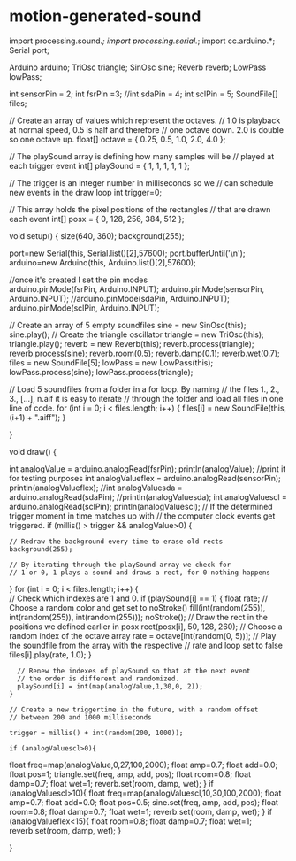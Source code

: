 # motion-generated-sound


import processing.sound.*;
import processing.serial.*;
import cc.arduino.*;
Serial port;

Arduino arduino;
TriOsc triangle;
SinOsc sine;
Reverb reverb;
LowPass lowPass;


int sensorPin = 2;
int fsrPin =3;
//int sdaPin = 4;
int sclPin = 5;
SoundFile[] files;

// Create an array of values which represent the octaves. 
// 1.0 is playback at normal speed, 0.5 is half and therefore 
// one octave down. 2.0 is double so one octave up.
float[] octave = { 
  0.25, 0.5, 1.0, 2.0, 4.0
};

// The playSound array is defining how many samples will be 
// played at each trigger event
int[] playSound = { 
  1, 1, 1, 1, 1
};

// The trigger is an integer number in milliseconds so we 
// can schedule new events in the draw loop
int trigger=0;

// This array holds the pixel positions of the rectangles 
// that are drawn each event
int[] posx = {
  0, 128, 256, 384, 512
};


void setup() {
  size(640, 360);
  background(255);

  port=new Serial(this, Serial.list()[2],57600);
  port.bufferUntil('\n');
 arduino=new Arduino(this, Arduino.list()[2],57600);
 
  //once it's created I set the pin modes  
arduino.pinMode(fsrPin, Arduino.INPUT); 
  arduino.pinMode(sensorPin, Arduino.INPUT); 
  //arduino.pinMode(sdaPin, Arduino.INPUT);
  arduino.pinMode(sclPin, Arduino.INPUT); 
  
  // Create an array of 5 empty soundfiles
   sine = new SinOsc(this);
  sine.play();
   // Create the triangle oscillator
   triangle = new TriOsc(this); 
   triangle.play();
   reverb = new Reverb(this);
    reverb.process(triangle);
  reverb.process(sine);
  reverb.room(0.5);
  reverb.damp(0.1);
  reverb.wet(0.7);
  files = new SoundFile[5];
  lowPass = new LowPass(this);
  lowPass.process(sine);
  lowPass.process(triangle);
  

  // Load 5 soundfiles from a folder in a for loop. By naming 
  // the files 1., 2., 3., [...], n.aif it is easy to iterate 
  // through the folder and load all files in one line of code.
  for (int i = 0; i < files.length; i++) {
    files[i] = new SoundFile(this, (i+1) + ".aiff");
  }
  
}

void draw() {
  
int analogValue =  arduino.analogRead(fsrPin);
  println(analogValue); //print it for testing purposes
 int analogValueflex = arduino.analogRead(sensorPin);
 println(analogValueflex);
 //int analogValuesda = arduino.analogRead(sdaPin);
 //println(analogValuesda);
 int analogValuescl = arduino.analogRead(sclPin);
 println(analogValuescl);
  // If the determined trigger moment in time matches up with 
  // the computer clock events get triggered.
  if (millis() > trigger && analogValue>0) {

    // Redraw the background every time to erase old rects
    background(255);

    // By iterating through the playSound array we check for 
    // 1 or 0, 1 plays a sound and draws a rect, for 0 nothing happens

  }
    for (int i = 0; i < files.length; i++) {      
      // Check which indexes are 1 and 0.
      if (playSound[i] == 1) {
        float rate;
        // Choose a random color and get set to noStroke()
        fill(int(random(255)), int(random(255)), int(random(255)));
        noStroke();
        // Draw the rect in the positions we defined earlier in posx
        rect(posx[i], 50, 128, 260);
        // Choose a random index of the octave array
        rate = octave[int(random(0, 5))];
        // Play the soundfile from the array with the respective 
        // rate and loop set to false
        files[i].play(rate, 1.0);
      }

      // Renew the indexes of playSound so that at the next event 
      // the order is different and randomized.
      playSound[i] = int(map(analogValue,1,30,0, 2));
    }

    // Create a new triggertime in the future, with a random offset 
    // between 200 and 1000 milliseconds
   
    trigger = millis() + int(random(200, 1000));
    
    if (analogValuescl>0){
  float freq=map(analogValue,0,27,100,2000);
  float amp=0.7;
  float add=0.0;
  float pos=1;
 triangle.set(freq, amp, add, pos);
 float room=0.8;
  float damp=0.7;
  float wet=1;
  reverb.set(room, damp, wet);
    }
     if (analogValuescl>10){
  float freq=map(analogValuescl,10,30,100,2000);
  float amp=0.7;
  float add=0.0;
  float pos=0.5;
  sine.set(freq, amp, add, pos);
  float room=0.8;
  float damp=0.7;
  float wet=1;
  reverb.set(room, damp, wet);
    }
    if (analogValueflex<15){
      float room=0.8;
  float damp=0.7;
  float wet=1;
  reverb.set(room, damp, wet);
  }
 
}
